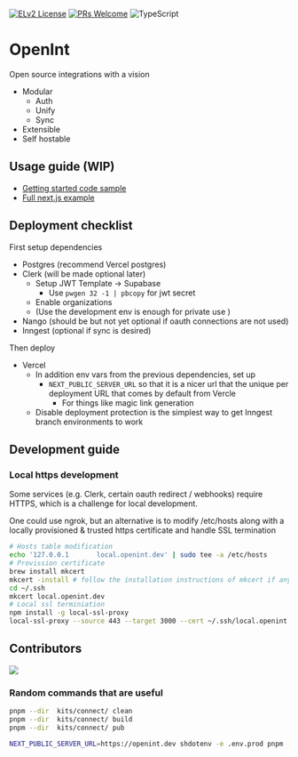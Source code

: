 [![ELv2 License](https://img.shields.io/badge/license-ELv2-green)](https://www.elastic.co/licensing/elastic-license)
[![PRs Welcome](https://img.shields.io/badge/PRs-welcome-brightgreen.svg)](https://makeapullrequest.com)
![TypeScript](https://img.shields.io/badge/language-TypeScript-blue)

# OpenInt

Open source integrations with a vision

- Modular
  - Auth
  - Unify
  - Sync
- Extensible
- Self hostable

## Usage guide (WIP)

- [Getting started code sample](./docs/samples/getting-started.ts)
- [Full next.js example](https://github.com/openint-dev/examples)

## Deployment checklist

First setup dependencies

- Postgres (recommend Vercel postgres)
- Clerk (will be made optional later)
  - Setup JWT Template -> Supabase
    - Use `pwgen 32 -1 | pbcopy` for jwt secret
  - Enable organizations
  - (Use the development env is enough for private use )
- Nango (should be but not yet optional if oauth connections are not used)
- Inngest (optional if sync is desired)

Then deploy

- Vercel
  - In addition env vars from the previous dependencies, set up
    - `NEXT_PUBLIC_SERVER_URL` so that it is a nicer url that the unique per deployment URL that comes by default from Vercle
      - For things like magic link generation
  - Disable deployment protection is the simplest way to get Inngest branch environments to work

## Development guide

### Local https development

Some services (e.g. Clerk, certain oauth redirect / webhooks) require HTTPS, which is a challenge for local development.

One could use ngrok, but an alternative is to modify /etc/hosts along with a locally provisioned & trusted https certificate and handle SSL termination

```sh
# Hosts table modification
echo '127.0.0.1       local.openint.dev' | sudo tee -a /etc/hosts
# Provission certificate
brew install mkcert
mkcert -install # follow the installation instructions of mkcert if any
cd ~/.ssh
mkcert local.openint.dev
# Local ssl terminiation
npm install -g local-ssl-proxy
local-ssl-proxy --source 443 --target 3000 --cert ~/.ssh/local.openint.dev.pem --key ~/.ssh/local.openint.dev-key.pem
```

## Contributors

<img src="https://contributors-img.web.app/image?repo=openint-dev/openint"/>

### Random commands that are useful

```bash
pnpm --dir  kits/connect/ clean
pnpm --dir  kits/connect/ build
pnpm --dir  kits/connect/ pub
```

```bash
NEXT_PUBLIC_SERVER_URL=https://openint.dev shdotenv -e .env.prod pnpm --dir ./kits/sdk gen
```
